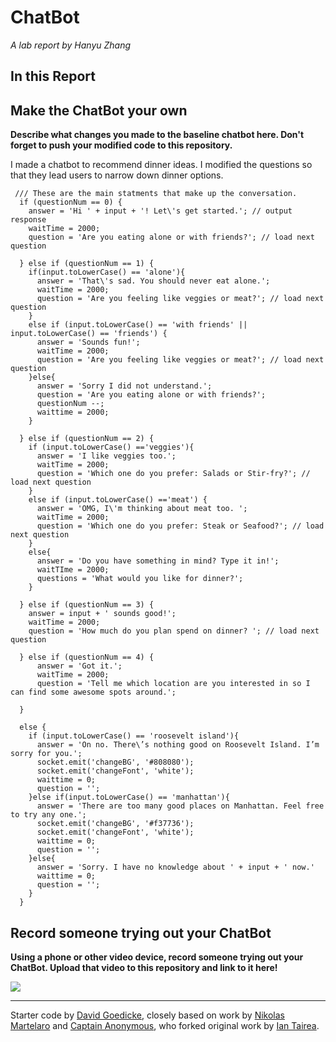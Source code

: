 # ChatBot

*A lab report by Hanyu Zhang*

## In this Report

## Make the ChatBot your own

**Describe what changes you made to the baseline chatbot here. Don't forget to push your modified code to this repository.**

I made a chatbot to recommend dinner ideas. I modified the questions so that they lead users to narrow down dinner options. 

```
 /// These are the main statments that make up the conversation.
  if (questionNum == 0) {
    answer = 'Hi ' + input + '! Let\'s get started.'; // output response
    waitTime = 2000;
    question = 'Are you eating alone or with friends?'; // load next question

  } else if (questionNum == 1) {
    if(input.toLowerCase() == 'alone'){
      answer = 'That\'s sad. You should never eat alone.';
      waitTime = 2000;
      question = 'Are you feeling like veggies or meat?'; // load next question
    }
    else if (input.toLowerCase() == 'with friends' || input.toLowerCase() == 'friends') {
      answer = 'Sounds fun!';
      waitTime = 2000;
      question = 'Are you feeling like veggies or meat?'; // load next question
    }else{
      answer = 'Sorry I did not understand.';
      question = 'Are you eating alone or with friends?';
      questionNum --;
      waittime = 2000;
    }

  } else if (questionNum == 2) {
    if (input.toLowerCase() =='veggies'){
      answer = 'I like veggies too.';
      waitTime = 2000;
      question = 'Which one do you prefer: Salads or Stir-fry?'; // load next question
    }
    else if (input.toLowerCase() =='meat') {
      answer = 'OMG, I\'m thinking about meat too. ';
      waitTime = 2000;
      question = 'Which one do you prefer: Steak or Seafood?'; // load next question
    }
    else{
      answer = 'Do you have something in mind? Type it in!';
      waitTIme = 2000;
      questions = 'What would you like for dinner?';
    }

  } else if (questionNum == 3) {
    answer = input + ' sounds good!';
    waitTime = 2000;
    question = 'How much do you plan spend on dinner? '; // load next question

  } else if (questionNum == 4) {
      answer = 'Got it.';
      waitTime = 2000;
      question = 'Tell me which location are you interested in so I can find some awesome spots around.';

  }

  else {
    if (input.toLowerCase() == 'roosevelt island'){
      answer = 'On no. There\’s nothing good on Roosevelt Island. I’m sorry for you.';
      socket.emit('changeBG', '#808080');
      socket.emit('changeFont', 'white');
      waittime = 0;
      question = '';
    }else if(input.toLowerCase() == 'manhattan'){
      answer = 'There are too many good places on Manhattan. Feel free to try any one.';
      socket.emit('changeBG', '#f37736');
      socket.emit('changeFont', 'white');
      waittime = 0;
      question = '';
    }else{
      answer = 'Sorry. I have no knowledge about ' + input + ' now.'
      waittime = 0;
      question = '';
    }
  }
```


## Record someone trying out your ChatBot

**Using a phone or other video device, record someone trying out your ChatBot. Upload that video to this repository and link to it here!**

[![](http://img.youtube.com/vi/bU4ILRSrvsU/0.jpg)](http://www.youtube.com/watch?v=bU4ILRSrvsU "")

---
Starter code by [David Goedicke](mailto:da.goedicke@gmail.com), closely based on work by [Nikolas Martelaro](mailto:nmartelaro@gmail.com) and [Captain Anonymous](https://codepen.io/anon/pen/PEVYXz), who forked original work by [Ian Tairea](https://codepen.io/mrtairea/pen/yJapwv).
